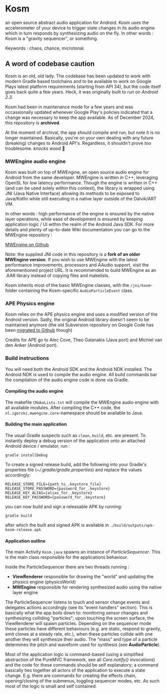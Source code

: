 # Kosm

an open source abstract audio application for Android. Kosm uses the accelerometer of your device to
trigger state changes in its audio engine which in turn responds by synthesizing audio on the fly. In
other words : Kosm is a "gravity sequencer", or something.

Keywords : chaos, chance, microtonal.

## A word of codebase caution

Kosm is an old, old lady. The codebase has been updated to work with modern Gradle based toolchains
and to be available to work on Google Plays latest platform requirements (starting from API 34), but the code itself goes back
quite a few years. Heck, it was originally built to run on _Android 2.3_.

Kosm had been in maintenance mode for a few years and was occassionally updated whenever Google Play's policies indicated that
a change was necessary to keep the app available. As of December 2024, this repository is **archived**.

At the moment of archival, the app should compile and run, but note it is no longer maintained. Basically, you're on your own dealing
with any future (breaking) changes to Android API's. Regardless, it shouldn't prove _too_ troublesome. *knocks wood* 😬

### MWEngine audio engine

Kosm was built on top of MWEngine, an open source audio engine for Android from the same developer. MWEngine is
written in C++, leveraging OpenSL for low latency performance. Though the engine is written in C++ (and can be
used solely within this context), the library is wrapped using JNI (Java Native Interface) allowing its methods
to be exposed to Java/Kotlin while still executing in a native layer outside of the Dalvik/ART VM.

In other words : high performance of the engine is ensured by the native layer operations, while ease of
development is ensured by keeping application logic / UI within the realm of the Android Java SDK. For more
details and plenty of up-to-date Wiki documentation you can go to the MWEngine repository :

[MWEngine on Github](https://github.com/igorski/MWEngine)

Note: the supplied JNI code in this repository is a **fork of an older MWEngine version**. If you wish to use
MWEngine with the latest performance improvements, processors and AAudio support, visit the aforementioned
project URL. It is recommended to build MWEngine as an .AAR library instead of copying files and makelists.

Kosm inherits most of the basic MWEngine classes, with the `/jni/kosm`-folder containing the Kosm-specific `AudioParticleEvent` class.

### APE Physics engine

Kosm relies on the APE physics engine and uses a modified version of the Android version. Sadly, the
original Android library doesn't seem to be maintained anymore (the old Subversion repository on Google Code
has been [migrated to Github](https://github.com/msoftware/ape-physics-for-android) though)

Credits for APE go to Alec Cove, Theo Galanakis (Java port) and Michiel van den Anker (Android port).

### Build instructions

You will need both the Android SDK and the Android NDK installed. The Android NDK is used to compile the
audio engine. All build commands bar the compilation of the audio engine code is done via Gradle.

#### Compiling the audio engine

The makefile `CMakeLists.txt` will compile the MWEngine audio engine with all available modules.
After compiling the C++ code, the `nl.igorski.mwengine.core`-namespace should be available to Java.

#### Building the main application

The usual Gradle suspects such as `clean`, `build`, etc. are present. To instantly deploy a debug version of the
application onto an attached Android device / emulator, run :

```
gradle installDebug
```

To create a signed release build, add the following into your Gradle's properties file (_~/.gradle/gradle.properties_)
and replace the values accordingly:

```
RELEASE_STORE_FILE={path_to_.keystore_file}
RELEASE_STORE_PASSWORD={password_for_.keystore}
RELEASE_KEY_ALIAS={alias_for_.keystore}
RELEASE_KEY_PASSWORD={password_for_.keystore}
```

you can now build and sign a releasable APK by running:

```
gradle build
```

after which the built and signed APK is available in `./build/outputs/apk-kosm-release.apk`
    
#### Application outline

The main Activity `Kosm.java` spawns an instance of *ParticleSequencer*. This is the main class
responsible for the applications behaviour.

Inside the ParticleSequencer there are two threads running :

 * **ViewRenderer** responsible for drawing the "world" and updating the physics engine (physicsWorld)
 * **MWEngine** responsible for rendering synthesized audio using the native layer engine

The ParticleSequencer listens to touch and sensor change events and delegates actions accordingly (see its "event handlers" section). This is basically what the app boils down to: monitoring sensor changes and synthesizing colliding "particles"; upon touching the screen surface, the ViewRenderer will spawn particles. Depending on the sequencer mode these particles have different behaviours (e.g. are static, respond to gravity, emit clones at a steady rate, etc.), when these particles collide with one another they will synthesize their audio. The "mass" and type of a particle determines the pitch and waveform used for synthesis (see **AudioParticle**).

Most of the application logic is command-based (using a simplified abstraction of the PureMVC framework, see all _Core.notify()_ invocations)
and the code for these commands should be self explanatory; a command basically ties together all actors of the application to execute a
state change. E.g. there are commands for creating the effects chain, opening/closing of the submenus, toggling sequencer modes, etc.
As such most of the logic is small and self contained.
